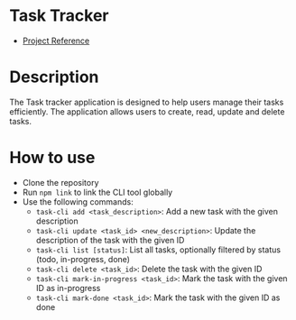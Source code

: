 # Task Tracker
- [Project Reference](https://roadmap.sh/projects/task-tracker)
  
# Description
The Task tracker application is designed to help users manage their tasks efficiently. The application allows users to create, read, update and delete tasks.

# How to use
- Clone the repository
- Run `npm link` to link the CLI tool globally
- Use the following commands:
    - `task-cli add <task_description>`: Add a new task with the given description
    - `task-cli update <task_id> <new_description>`: Update the description of the task with the given ID
    - `task-cli list [status]`: List all tasks, optionally filtered by status (todo, in-progress, done)
    - `task-cli delete <task_id>`: Delete the task with the given ID
    - `task-cli mark-in-progress <task_id>`: Mark the task with the given ID as in-progress
    - `task-cli mark-done <task_id>`: Mark the task with the given ID as done